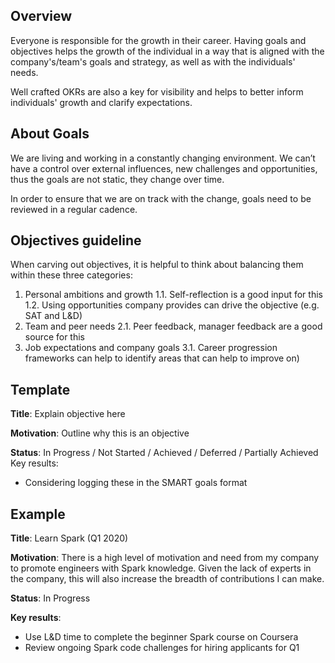 ## Overview

Everyone is responsible for the growth in their career. Having goals and objectives helps the growth of the individual in a way that is aligned with the company's/team's goals and strategy, as well as with the individuals' needs.

Well crafted OKRs are also a key for visibility and helps to better inform individuals' growth and clarify expectations.

## About Goals

We are living and working in a constantly changing environment. We can’t have a control over external influences, new challenges and opportunities, thus the goals are not static, they change over time.

In order to ensure that we are on track with the change, goals need to be reviewed in a regular cadence.

## Objectives guideline

When carving out objectives, it is helpful to think about balancing them within these three categories:

1. Personal ambitions and growth
1.1. Self-reflection is a good input for this
1.2. Using opportunities company provides can drive the objective (e.g. SAT and
L&D)
2. Team and peer needs
2.1. Peer feedback, manager feedback are a good source for this 
3. Job expectations and company goals 
3.1. Career progression frameworks can help to identify areas that can help to improve on)

## Template

**Title**: Explain objective here

**Motivation**: Outline why this is an objective

**Status**: In Progress / Not Started / Achieved / Deferred / Partially Achieved Key results:
- Considering logging these in the ​SMART​ goals format

## Example

**Title**: Learn Spark (Q1 2020)

**Motivation**: There is a high level of motivation and need from my company to promote engineers with Spark knowledge. Given the lack of experts in the company, this will also increase the breadth of contributions I can make.

**Status**: In Progress

**Key results**:
- Use L&D time to complete the beginner Spark course on Coursera
- Review ongoing Spark code challenges for hiring applicants for Q1
